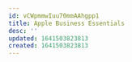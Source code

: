 ```yaml
---
id: vCWpmmwIuu70mmAAhgpp1
title: Apple Business Essentials
desc: ''
updated: 1641503823813
created: 1641503823813
---
```


